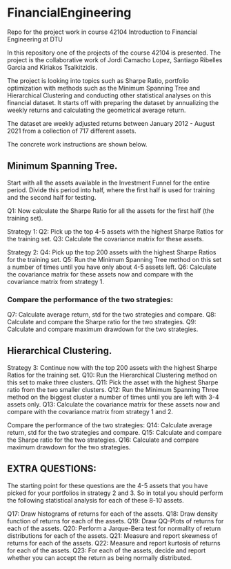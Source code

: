 # FinancialEngineering
Repo for the project work in course 42104 Introduction to Financial Engineering at DTU

In this repository one of the projects of the course 42104 is presented. The project is the collaborative work of Jordi Camacho Lopez, Santiago Ribelles Garcia and Kiriakos Tsalkitzidis.

The project is looking into topics such as Sharpe Ratio, portfolio optimization with methods such as the Minimum Spanning Tree and Hierarchical Clustering and conducting other statistical analyses on this financial dataset. It starts off with preparing the dataset by annualizing the weekly returns and calculating the geometrical average return.

The dataset are weekly adjusted returns between January 2012 - August 2021 from a collection of 717 different assets.

The concrete work instructions are shown below. 

## Minimum Spanning Tree.

Start with all the assets available in the Investment Funnel for the entire period. Divide this period into half, where the first half is used for training and the second half for testing.

Q1: Now calculate the Sharpe Ratio for all the assets for the first half (the training set).

Strategy 1:
Q2: Pick up the top 4-5 assets with the highest Sharpe Ratios for the training set.
Q3: Calculate the covariance matrix for these assets.

Strategy 2:
Q4: Pick up the top 200 assets with the highest Sharpe Ratios for the training set.
Q5: Run the Minimum Spanning Tree method on this set a number of times until you have only about 4-5 assets left.
Q6: Calculate the covariance matrix for these assets now and compare with the covariance matrix from strategy 1.

### Compare the performance of the two strategies:
Q7: Calculate average return, std for the two strategies and compare. 
Q8: Calculate and compare the Sharpe ratio for the two strategies. 
Q9: Calculate and compare maximum drawdown for the two strategies.

## Hierarchical Clustering.

Strategy 3:
Continue now with the top 200 assets with the highest Sharpe Ratios for the training set.
Q10: Run the Hierarchical Clustering method on this set to make three clusters.
Q11: Pick the asset with the highest Sharpe ratio from the two smaller clusters.
Q12: Run the Minimum Spanning Three method on the biggest cluster a number of times until you are left with 3-4 assets only.
Q13: Calculate the covariance matrix for these assets now and compare with the covariance matrix from strategy 1 and 2.

Compare the performance of the two strategies:
Q14: Calculate average return, std for the two strategies and compare. 
Q15: Calculate and compare the Sharpe ratio for the two strategies. 
Q16: Calculate and compare maximum drawdown for the two strategies.

## EXTRA QUESTIONS:
The starting point for these questions are the 4-5 assets that you have picked for your portfolios in strategy 2 and 3. So in total you should perform the following statistical analysis for each of these 8-10 assets.

Q17: Draw histograms of returns for each of the assets.
Q18: Draw density function of returns for each of the assets.
Q19: Draw QQ-Plots of returns for each of the assets.
Q20: Perform a Jarque-Bera test for normality of return distributions for each of the assets. 
Q21: Measure and report skewness of returns for each of the assets.
Q22: Measure and report kurtosis of returns for each of the assets.
Q23: For each of the assets, decide and report whether you can accept the return as being normally distributed.
